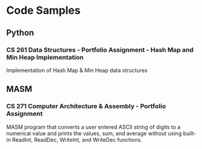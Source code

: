# Code Samples

## Python
### CS 261 Data Structures - Portfolio Assignment - Hash Map and Min Heap Implementation
Implementation of Hash Map & Min Heap data structures

## MASM
### CS 271 Computer Architecture & Assembly - Portfolio Assignment
MASM program that converts a user entered ASCII string of digits to a numerical value and prints the values, sum, and average without using built-in ReadInt, ReadDec, WriteInt, and WriteDec functions.
